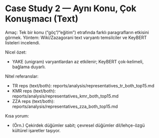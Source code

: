 # Case Study 2 — Aynı Konu, Çok Konuşmacı (Text)

Amaç: Tek bir konu (“göç”/“eğitim”) etrafında farklı paragrafların etkisini görmek.
Yöntem: Wiki/Zazagorani text varyantı temsilciler ve KeyBERT listeleri incelendi.

Nicel özet:
- YAKE (unigram) varyantlardan az etkilenir; KeyBERT çok-kelimeli, bağlama duyarlı.

Nitel referanslar:
- TR reps (text/both): reports/analysis/representatives_tr_both_top15.md
- KMR reps (text/both): reports/analysis/representatives_kmr_both_top15.md
- ZZA reps (text/both): reports/analysis/representatives_zza_both_top15.md

Kısa yorum:
- (Örn.) Çekirdek düğümler sabit; çevresel düğümler dil/lehçe-özgü kültürel işaretler taşıyor.